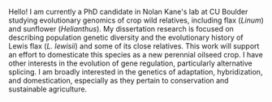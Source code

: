 Hello! I am currently a PhD candidate in Nolan Kane's lab at CU Boulder studying evolutionary genomics of crop wild relatives, including flax (*Linum*) and sunflower (*Helianthus*). My dissertation research is focused on describing population genetic diversity and the evolutionary history of Lewis flax (*L. lewisii*) and some of its close relatives. This work will support an effort to domesticate this species as a new perennial oilseed crop. I have other interests in the evolution of gene regulation, particularly alternative splicing. I am broadly interested in the genetics of adaptation, hybridization, and domestication, especially as they pertain to conservation and sustainable agriculture.
